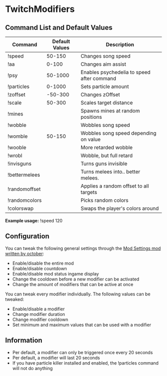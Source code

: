 # TwitchModifiers

## Command List and Default Values

 Command  | Default Values | Description 
 --- | --- | --- |
 !speed | 50-150 | Changes song speed
 !aa | 0-100 | Changes aim assist 
 !psy | 50-1000 | Enables psychedelia to speed after command
  !particles | 0-1000 | Sets particle amount
 !zoffset | -50-300 | Changes zOffset
  !scale | 50-300 | Scales target distance
 !mines |  | Spawns mines at random positions
 !wobble |  | Wobbles song speed
 !womble | 50-150 | Wobbles song speed depending on value
 !wooble |  | More retarded wobble
 !wrobl |  | Wobble, but full retard
 !invisguns |  | Turns guns invisible
 !bettermelees |  | Turns melees into.. better melees.
 !randomoffset |  | Applies a random offset to all targets
 !randomcolors |  | Picks random colors
 !colorswap |  | Swaps the player's colors around
 
 **Example usage:** !speed 120
 
 ## Configuration
 You can tweak the following general settings through the [Mod Settings mod written by october](https://github.com/octoberU/ModSettings/releases/latest):
 * Enable/disable the entire mod
 * Enable/disable countdown
 * Enable/disable mod status ingame display
 * Change the cooldown before a new modifier can be activated
 * Change the amount of modifiers that can be active at once
 
 You can tweak every modifier individually. The following values can be tweaked:
 * Enable/disable a modifier
 * Change modifier duration
 * Change modifier cooldown
 * Set minimum and maximum values that can be used with a modifier
 
 ## Information
 * Per default, a modifier can only be triggered once every 20 seconds
 * Per default, a modifier will last 20 seconds
 * If you have particle killer installed and enabled, the !particles command will not do anything
